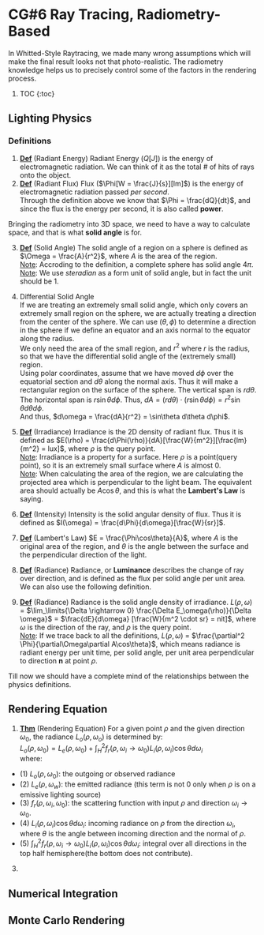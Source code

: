 # CG#6 Ray Tracing, Radiometry-Based

In Whitted-Style Raytracing, we made many wrong assumptions which will make the final result looks not that photo-realistic. The radiometry knowledge helps us to precisely control some of the factors in the rendering process.

1. TOC
{:toc}

## Lighting Physics
### Definitions

1. <u><b>Def</b></u> (Radiant Energy) Radiant Energy ($Q[J]$) is the energy of electromagnetic radiation. We can think of it as the total # of hits of rays onto the object.
2.  <u><b>Def</b></u> (Radiant Flux) Flux ($\Phi[W = \frac{J}{s}][lm]$) is the energy of electromagnetic radiation passed _per second_.\
Through the definition above we know that $\Phi = \frac{dQ}{dt}$, and since the flux is the energy per second, it is also called **power**.

Bringing the radiometry into 3D space, we need to have a way to calculate space, and that is what **solid angle** is for.

3. <u><b>Def</b></u> (Solid Angle) The solid angle of a region on a sphere is defined as $\Omega = \frac{A}{r^2}$, where $A$ is the area of the region. \
<u>Note</u>: Accroding to the definition, a complete sphere has solid angle $4\pi$. \
<u>Note</u>: We use _steradian_ as a form unit of solid angle, but in fact the unit should be 1.
4. Differential Solid Angle\
If we are treating an extremely small solid angle, which only covers an extremely small region on the sphere, we are actually treating a direction from the center of the sphere. We can use $(\theta, \phi)$ to determine a direction in the sphere if we define an equator and an axis normal to the equator along the radius.\
We only need the area of the small region, and $r^2$ where $r$ is the radius, so that we have the differential solid angle of the (extremely small) region.\
Using polar coordinates, assume that we have moved $d\phi$ over the equatorial section and $d\theta$ along the normal axis. Thus it will make a rectangular region on the surface of the sphere. The vertical span is $rd\theta$. The horizontal span is $r\sin\theta d\phi$. Thus, $dA = (rd\theta)\cdot(r\sin\theta d\phi) = r^2\sin\theta d\theta d\phi$.\
And thus, $d\omega = \frac{dA}{r^2} = \sin\theta d\theta d\phi$.


6. <u><b>Def</b></u> (Irradiance) Irradiance is the 2D density of radiant flux. Thus it is defined as $E(\rho) = \frac{d\Phi(\rho)}{dA}[\frac{W}{m^2}][\frac{lm}{m^2} = lux]$, where $\rho$ is the query point.\
<u>Note</u>: Irradiance is a property for a surface. Here $\rho$ is a point(query point), so it is an extremely small surface where $A$ is almost 0. \
<u>Note</u>: When calculating the area of the region, we are calculating the projected area which is perpendicular to the light beam. The equivalent area should actually be $A\cos\theta$, and this is what the **Lambert's Law** is saying.
7.  <u><b>Def</b></u> (Intensity) Intensity is the solid angular density of flux. Thus it is defined as $I(\omega) = \frac{d\Phi}{d\omega}[\frac{W}{sr}]$.
8.  <u><b>Def</b></u> (Lambert's Law) $E = \frac{\Phi\cos\theta}{A}$, where $A$ is the original area of the region, and $\theta$ is the angle between the surface and the perpendicular direction of the light.
9.  <u><b>Def</b></u> (Radiance) Radiance, or **Luminance** describes the change of ray over direction, and is defined as the flux per solid angle per unit area. We can also use the following definition.
10.  <u><b>Def</b></u> (Radiance) Radiance is the solid angle density of irradiance. $L(\rho, \omega)$ = $\lim_\limits{\Delta \rightarrow 0} \frac{\Delta E_\omega(\rho)}{\Delta \omega}$ = $\frac{dE}{d\omega} [\frac{W}{m^2 \cdot sr} = nit]$, where $\omega$ is the direction of the ray, and $\rho$ is the query point.\
<u>Note</u>: If we trace back to all the definitions, $L(\rho, \omega)$ = $\frac{\partial^2 \Phi}{\partial\Omega\partial A\cos\theta}$, which means radiance is radiant energy per unit time, per solid angle, per unit area perpendicular to direction $\textbf{n}$ at point $\rho$.

Till now we should have a complete mind of the relationships between the physics definitions.
## Rendering Equation
1. <u><b>Thm</b></u> (Rendering Equation) For a given point $\rho$ and the given direction $\omega_0$, the radiance $L_o(\rho, \omega_o)$ is determined by:\
$L_o(\rho, \omega_0) = L_e(\rho, \omega_0) + \int_H^2 f_r(\rho, \omega_i \rightarrow \omega_0)L_i(\rho, \omega_i)\cos\theta d\omega_i$\
where:
- (1) $L_o(\rho, \omega_0)$: the outgoing or observed radiance
- (2) $L_e(\rho, \omega_w)$: the emitted radiance (this term is not 0 only when $\rho$ is on a emissive lighting source)
- (3) $f_r(\rho, \omega_i, \omega_0)$: the scattering function with input $\rho$ and direction $\omega_i \rightarrow \omega_0$.
- (4) $L_i(\rho, \omega_i)\cos\theta d\omega_i$: incoming radiance on $\rho$ from the direction $\omega_i$, where $\theta$ is the angle between incoming direction and the normal of $\rho$.
- (5) $\int_H^2 f_r(\rho, \omega_i \rightarrow \omega_0)L_i(\rho, \omega_i)\cos\theta d\omega_i$: integral over all directions in the top half hemisphere(the bottom does not contribute).
3. 
## Numerical Integration

## Monte Carlo Rendering
